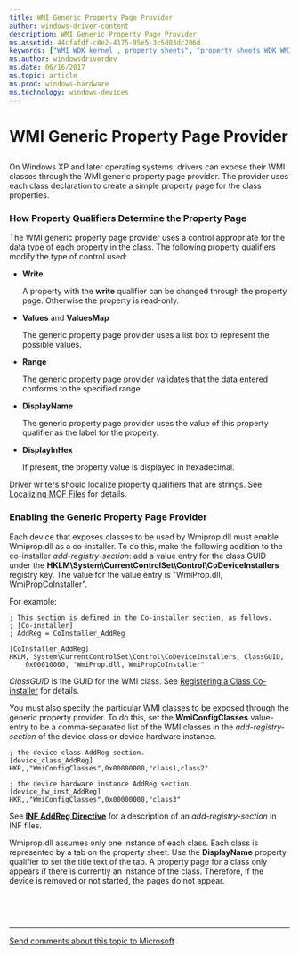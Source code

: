 ```yaml
---
title: WMI Generic Property Page Provider
author: windows-driver-content
description: WMI Generic Property Page Provider
ms.assetid: 44cfafdf-c8e2-4175-95e5-3c5d03dc206d
keywords: ["WMI WDK kernel , property sheets", "property sheets WDK WMI", "generic property page providers WDK WMI", "property pages WDK WMI", "property qualifiers WDK WMI", "device property sheets WDK WMI"]
ms.author: windowsdriverdev
ms.date: 06/16/2017
ms.topic: article
ms.prod: windows-hardware
ms.technology: windows-devices
---
```


# WMI Generic Property Page Provider


## <a href="" id="ddk-wmi-generic-property-page-provider-kg"></a>


On Windows XP and later operating systems, drivers can expose their WMI classes through the WMI generic property page provider. The provider uses each class declaration to create a simple property page for the class properties.

### How Property Qualifiers Determine the Property Page

The WMI generic property page provider uses a control appropriate for the data type of each property in the class. The following property qualifiers modify the type of control used:

-   **Write**

    A property with the **write** qualifier can be changed through the property page. Otherwise the property is read-only.

-   **Values** and **ValuesMap**

    The generic property page provider uses a list box to represent the possible values.

-   **Range**

    The generic property page provider validates that the data entered conforms to the specified range.

-   **DisplayName**

    The generic property page provider uses the value of this property qualifier as the label for the property.

-   **DisplayInHex**

    If present, the property value is displayed in hexadecimal.

Driver writers should localize property qualifiers that are strings. See [Localizing MOF Files](localizing-mof-files.md) for details.

### Enabling the Generic Property Page Provider

Each device that exposes classes to be used by Wmiprop.dll must enable Wmiprop.dll as a co-installer. To do this, make the following addition to the co-installer *add-registry-section*: add a value entry for the class GUID under the **HKLM\\System\\CurrentControlSet\\Control\\CoDeviceInstallers** registry key. The value for the value entry is "WmiProp.dll, WmiPropCoInstaller".

For example:

```
; This section is defined in the Co-installer section, as follows.
; [Co-installer]
; AddReg = CoInstaller_AddReg

[CoInstaller_AddReg] 
HKLM, System\CurrentControlSet\Control\CoDeviceInstallers, ClassGUID,
    0x00010000, "WmiProp.dll, WmiPropCoInstaller"
```

*ClassGUID* is the GUID for the WMI class. See [Registering a Class Co-installer](https://msdn.microsoft.com/library/windows/hardware/ff549801) for details.

You must also specify the particular WMI classes to be exposed through the generic property provider. To do this, set the **WmiConfigClasses** value-entry to be a comma-separated list of the WMI classes in the *add-registry-section* of the device class or device hardware instance.

```
; the device class AddReg section.
[device_class_AddReg]
HKR,,"WmiConfigClasses",0x00000000,"class1,class2"

; the device hardware instance AddReg section.
[device_hw_inst_AddReg]
HKR,,"WmiConfigClasses",0x00000000,"class3"
```

See [**INF AddReg Directive**](https://msdn.microsoft.com/library/windows/hardware/ff546320) for a description of an *add-registry-section* in INF files.

Wmiprop.dll assumes only one instance of each class. Each class is represented by a tab on the property sheet. Use the **DisplayName** property qualifier to set the title text of the tab. A property page for a class only appears if there is currently an instance of the class. Therefore, if the device is removed or not started, the pages do not appear.

 

 


--------------------
[Send comments about this topic to Microsoft](mailto:wsddocfb@microsoft.com?subject=Documentation%20feedback%20%5Bkernel\kernel%5D:%20WMI%20Generic%20Property%20Page%20Provider%20%20RELEASE:%20%286/14/2017%29&body=%0A%0APRIVACY%20STATEMENT%0A%0AWe%20use%20your%20feedback%20to%20improve%20the%20documentation.%20We%20don't%20use%20your%20email%20address%20for%20any%20other%20purpose,%20and%20we'll%20remove%20your%20email%20address%20from%20our%20system%20after%20the%20issue%20that%20you're%20reporting%20is%20fixed.%20While%20we're%20working%20to%20fix%20this%20issue,%20we%20might%20send%20you%20an%20email%20message%20to%20ask%20for%20more%20info.%20Later,%20we%20might%20also%20send%20you%20an%20email%20message%20to%20let%20you%20know%20that%20we've%20addressed%20your%20feedback.%0A%0AFor%20more%20info%20about%20Microsoft's%20privacy%20policy,%20see%20http://privacy.microsoft.com/default.aspx. "Send comments about this topic to Microsoft")


